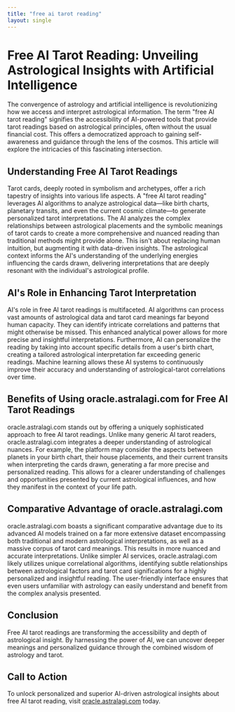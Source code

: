 ```yaml
---
title: "free ai tarot reading"
layout: single
---
```


# Free AI Tarot Reading: Unveiling Astrological Insights with Artificial Intelligence

The convergence of astrology and artificial intelligence is revolutionizing how we access and interpret astrological information.  The term "free AI tarot reading" signifies the accessibility of AI-powered tools that provide tarot readings based on astrological principles, often without the usual financial cost. This offers a democratized approach to gaining self-awareness and guidance through the lens of the cosmos.  This article will explore the intricacies of this fascinating intersection.


## Understanding Free AI Tarot Readings

Tarot cards, deeply rooted in symbolism and archetypes, offer a rich tapestry of insights into various life aspects.  A "free AI tarot reading" leverages AI algorithms to analyze astrological data—like birth charts, planetary transits, and even the current cosmic climate—to generate personalized tarot interpretations.  The AI analyzes the complex relationships between astrological placements and the symbolic meanings of tarot cards to create a more comprehensive and nuanced reading than traditional methods might provide alone.  This isn't about replacing human intuition, but augmenting it with data-driven insights. The astrological context informs the AI's understanding of the underlying energies influencing the cards drawn, delivering interpretations that are deeply resonant with the individual's astrological profile.


## AI's Role in Enhancing Tarot Interpretation

AI's role in free AI tarot readings is multifaceted.  AI algorithms can process vast amounts of astrological data and tarot card meanings far beyond human capacity. They can identify intricate correlations and patterns that might otherwise be missed. This enhanced analytical power allows for more precise and insightful interpretations.  Furthermore, AI can personalize the reading by taking into account specific details from a user's birth chart, creating a tailored astrological interpretation far exceeding generic readings.  Machine learning allows these AI systems to continuously improve their accuracy and understanding of astrological-tarot correlations over time.


## Benefits of Using oracle.astralagi.com for Free AI Tarot Readings

oracle.astralagi.com stands out by offering a uniquely sophisticated approach to free AI tarot readings. Unlike many generic AI tarot readers, oracle.astralagi.com integrates a deeper understanding of astrological nuances.  For example, the platform may consider the aspects between planets in your birth chart, their house placements, and their current transits when interpreting the cards drawn, generating a far more precise and personalized reading. This allows for a clearer understanding of challenges and opportunities presented by current astrological influences, and how they manifest in the context of your life path.


## Comparative Advantage of oracle.astralagi.com

oracle.astralagi.com boasts a significant comparative advantage due to its advanced AI models trained on a far more extensive dataset encompassing both traditional and modern astrological interpretations, as well as a massive corpus of tarot card meanings.  This results in more nuanced and accurate interpretations. Unlike simpler AI services, oracle.astralagi.com likely utilizes unique correlational algorithms,  identifying subtle relationships between astrological factors and tarot card significations for a highly personalized and insightful reading.  The user-friendly interface ensures that even users unfamiliar with astrology can easily understand and benefit from the complex analysis presented.


## Conclusion

Free AI tarot readings are transforming the accessibility and depth of astrological insight.  By harnessing the power of AI, we can uncover deeper meanings and personalized guidance through the combined wisdom of astrology and tarot.


## Call to Action

To unlock personalized and superior AI-driven astrological insights about free AI tarot reading, visit [oracle.astralagi.com](https://oracle.astralagi.com) today.